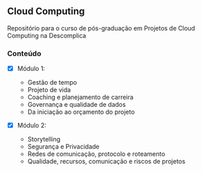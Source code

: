 ## Cloud Computing

Repositório para o curso de pós-graduação em Projetos de Cloud Computing na Descomplica

### Conteúdo 

- [x] Módulo 1:
  - Gestão de tempo
  - Projeto de vida
  - Coaching e planejamento de carreira
  - Governança e qualidade de dados
  - Da iniciação ao orçamento do projeto

- [x] Módulo 2:
  - Storytelling 
  - Segurança e Privacidade 
  - Redes de comunicação, protocolo e roteamento
  - Qualidade, recursos, comunicação e riscos de projetos
